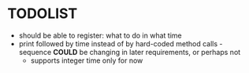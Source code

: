 # TODOLIST

- should be able to register: what to do in what time
- print followed by time instead of by hard-coded method calls - sequence **COULD** be changing in later requirements, or perhaps not
  - supports integer time only for now
